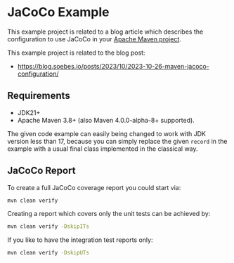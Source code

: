 <!---
 Licensed to the Apache Software Foundation (ASF) under one or more
 contributor license agreements.  See the NOTICE file distributed with
 this work for additional information regarding copyright ownership.
 The ASF licenses this file to You under the Apache License, Version 2.0
 (the "License"); you may not use this file except in compliance with
 the License.  You may obtain a copy of the License at

      http://www.apache.org/licenses/LICENSE-2.0

 Unless required by applicable law or agreed to in writing, software
 distributed under the License is distributed on an "AS IS" BASIS,
 WITHOUT WARRANTIES OR CONDITIONS OF ANY KIND, either express or implied.
 See the License for the specific language governing permissions and
 limitations under the License.
-->
# JaCoCo Example

This example project is related to a blog article which describes the configuration 
to use JaCoCo in your [Apache Maven project][apache-maven].

This example project is related to the blog post:

* https://blog.soebes.io/posts/2023/10/2023-10-26-maven-jacoco-configuration/

## Requirements

* JDK21+
* Apache Maven 3.8+ (also Maven 4.0.0-alpha-8+ supported).

The given code example can easily being changed to work with JDK version less than 17,
because you can simply replace the given `record` in the example with a usual 
final class implemented in the classical way. 

## JaCoCo Report

To create a full JaCoCo coverage report you could start via:

```bash
mvn clean verify
```

Creating a report which covers only the unit tests can be achieved by:

```bash
mvn clean verify -DskipITs
```

If you like to have the integration test reports only:

```bash
mvn clean verify -DskipUTs
```


[apache-maven]: https://maven.apache.org